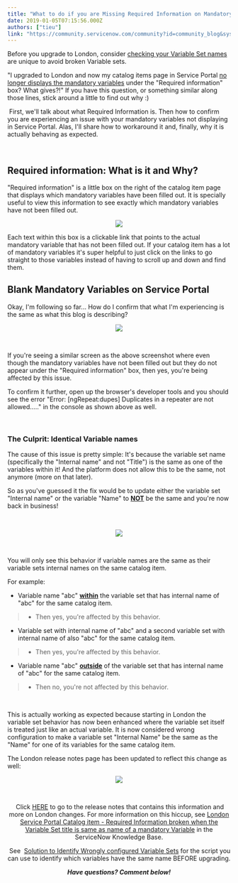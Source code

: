 ```yaml
---
title: "What to do if you are Missing Required Information on Mandatory Variables for Catalog Items on Service Portal in London"
date: 2019-01-05T07:15:56.000Z
authors: ["tieu"]
link: "https://community.servicenow.com/community?id=community_blog&sys_id=ec4d2479db326b40107d5583ca961983"
---
```

<p>Before you upgrade to London, consider <a href="http://bit.ly/KB0719979" target="_blank" rel="noopener noreferrer nofollow">checking your Variable Set names </a>are unique to avoid broken Variable sets.</p>
<p>&#34;I upgraded to London and now my catalog items page in Service Portal <a href="http://bit.ly/KB0720638" target="_blank" rel="noopener noreferrer nofollow">no longer displays the mandatory variables</a> under the &#34;Required information&#34; box? What gives?!&#34; If you have this question, or something similar along those lines, stick around a little to find out why :)</p>
<p> First, we&#39;ll talk about what Required Information is. Then how to confirm you are experiencing an issue with your mandatory variables not displaying in Service Portal. Alas, I&#39;ll share how to workaround it and, finally, why it is actually behaving as expected. </p>
<p> </p>
<h2>Required information: What is it and Why?</h2>
<p>&#34;Required information&#34; is a little box on the right of the catalog item page that displays which mandatory variables have been filled out. It is specially useful to view this information to see exactly which mandatory variables have not been filled out. </p>
<center><img style="max-width: 100%; max-height: 480px;" src="bc2d6879db326b40107d5583ca961992.iix" /></center>
<p>Each text within this box is a clickable link that points to the actual mandatory variable that has not been filled out. If your catalog item has a lot of mandatory variables it&#39;s super helpful to just click on the links to go straight to those variables instead of having to scroll up and down and find them.</p>
<h2>Blank Mandatory Variables on Service Portal</h2>
<p>Okay, I&#39;m following so far... How do I confirm that what I&#39;m experiencing is the same as what this blog is describing?</p>
<center><img style="max-width: 100%; max-height: 480px;" src="ecdee43ddb326b40107d5583ca961910.iix" /></center>
<p> </p>
<p>If you&#39;re seeing a similar screen as the above screenshot where even though the mandatory variables have not been filled out but they do not appear under the &#34;Required information&#34; box, then yes, you&#39;re being affected by this issue.</p>
<p>To confirm it further, open up the browser&#39;s developer tools and you should see the error &#34;Error: [ngRepeat:dupes] Duplicates in a repeater are not allowed.....&#34; in the console as shown above as well.</p>
<p> </p>
<h3>The Culprit: Identical Variable names</h3>
<p>The cause of this issue is pretty simple: It&#39;s because the variable set name (specifically the &#34;Internal name&#34; and not &#34;Title&#34;) is the same as one of the variables within it! And the platform does not allow this to be the same, not anymore (more on that later).</p>
<p>So as you&#39;ve guessed it the fix would be to update either the variable set &#34;Internal name&#34; or the variable &#34;Name&#34; to <strong><span style="text-decoration: underline;">NOT</span></strong> be the same and you&#39;re now back in business!</p>
<p> </p>
<center><img style="max-width: 100%; max-height: 480px;" src="72813871db726b40107d5583ca96190e.iix" /></center>
<p>  </p>
<p>You will only see this behavior if variable names are the same as their variable sets internal names on the same catalog item.</p>
<p>For example:</p>
<ul><li>Variable name &#34;abc&#34; <span style="text-decoration: underline;"><strong>within</strong></span> the variable set that has internal name of &#34;abc&#34; for the same catalog item.</li></ul>
<blockquote>
<ul><li style="text-align: left;">Then yes, you&#39;re affected by this behavior.</li></ul>
</blockquote>
<ul><li>Variable set with internal name of &#34;abc&#34; and a second variable set with internal name of also &#34;abc&#34; for the same catalog item.</li></ul>
<blockquote>
<ul><li>Then yes, you&#39;re affected by this behavior.</li></ul>
</blockquote>
<ul><li>Variable name &#34;abc&#34; <span style="text-decoration: underline;"><strong>outside</strong></span> of the variable set that has internal name of &#34;abc&#34; for the same catalog item.</li></ul>
<blockquote>
<ul><li>Then no, you&#39;re not affected by this behavior.</li></ul>
</blockquote>
<p> </p>
<p>This is actually working as expected because starting in London the variable set behavior has now been enhanced where the variable set itself is treated just like an actual variable. It is now considered wrong configuration to make a variable set &#34;Internal Name&#34; be the same as the &#34;Name&#34; for one of its variables for the same catalog item.</p>
<p>The London release notes page has been updated to reflect this change as well:</p>
<center><img style="max-width: 100%; max-height: 480px;" src="8b93bc35db726b40107d5583ca961944.iix" /></center>
<p> </p>
<p style="text-align: center;"> Click <a href="https://docs.servicenow.com/bundle/london-release-notes/page/release-notes/it-service-management/service-catalog-rn.html" target="_blank" rel="noopener noreferrer nofollow">HERE</a> to go to the release notes that contains this information and more on London changes. For more information on this hiccup, see <a href="http://bit.ly/KB0720638" target="_blank" rel="noopener noreferrer nofollow">London Service Portal Catalog item - Required Information broken when the Variable Set title is same as name of a mandatory Variable</a> in the ServiceNow Knowledge Base.</p>
<p style="text-align: center;"> See  <a href="http://bit.ly/KB0719979" target="_blank" rel="noopener noreferrer nofollow">Solution to Identify Wrongly configured Variable Sets</a> for the script you can use to identify which variables have the same name BEFORE upgrading.</p>
<p style="text-align: center;"><em><strong>Have questions? Comment below!</strong></em></p>
<p> </p>
<p> </p>